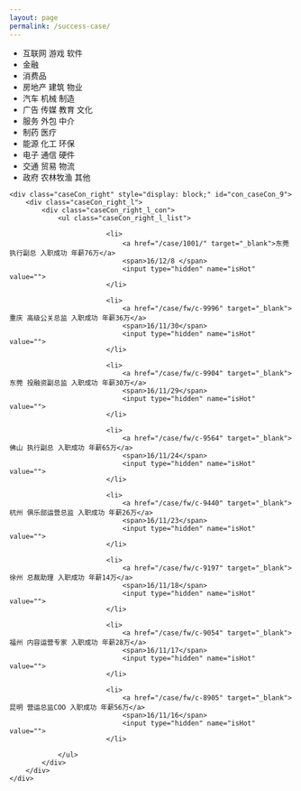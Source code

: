 ```yaml
---
layout: page
permalink: /success-case/
---
```


<link rel="stylesheet" href="{{ site.BASE_PATH }}/assets/css/case.css">

<div class="case_banner"></div>

<div class="caseCon_con">
    <div class="caseCon_left">
        <ul class="caseCon_left_list">
            <li id="caseCon_1" class="" onmouseover="setTab('caseCon',1,12)">互联网  游戏  软件</li>
            <li id="caseCon_4" class="" onmouseover="setTab('caseCon',4,12)">金融</li>
            <li id="caseCon_7" class="" onmouseover="setTab('caseCon',7,12)">消费品</li>
            <li id="caseCon_3" class="" onmouseover="setTab('caseCon',3,12)">房地产  建筑   物业</li>
            <li id="caseCon_8" class="" onmouseover="setTab('caseCon',8,12)">汽车  机械  制造</li>
            <li id="caseCon_5" class="" onmouseover="setTab('caseCon',5,12)">广告  传媒  教育  文化</li>
            <li id="caseCon_9" class="hover caseCon_list_on" onmouseover="setTab('caseCon',9,12)">服务  外包  中介</li>
            <li id="caseCon_6" class="" onmouseover="setTab('caseCon',6,12)">制药  医疗</li>
            <li id="caseCon_11" class="" onmouseover="setTab('caseCon',11,12)">能源  化工  环保</li>
            <li id="caseCon_2" class="" onmouseover="setTab('caseCon',2,12)">电子  通信  硬件</li>
            <li id="caseCon_10" class="" onmouseover="setTab('caseCon',10,12)">交通  贸易  物流</li>
            <li id="caseCon_12" class="" onmouseover="setTab('caseCon',12,12)">政府  农林牧渔  其他</li>
        </ul>
    </div>

    <div class="caseCon_right" style="display: block;" id="con_caseCon_9">
        <div class="caseCon_right_l">
            <div class="caseCon_right_l_con">
                <ul class="caseCon_right_l_list">

                            <li>
                                <a href="/case/1001/" target="_blank">东莞 执行副总 入职成功 年薪76万</a>
                                <span>16/12/8 </span>
                                <input type="hidden" name="isHot" value="">
                            </li>

                            <li>
                                <a href="/case/fw/c-9996" target="_blank">重庆 高级公关总监 入职成功 年薪36万</a>
                                <span>16/11/30</span>
                                <input type="hidden" name="isHot" value="">
                            </li>

                            <li>
                                <a href="/case/fw/c-9904" target="_blank">东莞 投融资副总监 入职成功 年薪30万</a>
                                <span>16/11/29</span>
                                <input type="hidden" name="isHot" value="">
                            </li>

                            <li>
                                <a href="/case/fw/c-9564" target="_blank">佛山 执行副总 入职成功 年薪65万</a>
                                <span>16/11/24</span>
                                <input type="hidden" name="isHot" value="">
                            </li>

                            <li>
                                <a href="/case/fw/c-9440" target="_blank">杭州 俱乐部运营总监 入职成功 年薪26万</a>
                                <span>16/11/23</span>
                                <input type="hidden" name="isHot" value="">
                            </li>

                            <li>
                                <a href="/case/fw/c-9197" target="_blank">徐州 总裁助理 入职成功 年薪14万</a>
                                <span>16/11/18</span>
                                <input type="hidden" name="isHot" value="">
                            </li>

                            <li>
                                <a href="/case/fw/c-9054" target="_blank">福州 内容运营专家 入职成功 年薪28万</a>
                                <span>16/11/17</span>
                                <input type="hidden" name="isHot" value="">
                            </li>

                            <li>
                                <a href="/case/fw/c-8905" target="_blank">昆明 营运总监COO 入职成功 年薪56万</a>
                                <span>16/11/16</span>
                                <input type="hidden" name="isHot" value="">
                            </li>

                </ul>
            </div>
        </div>
    </div>
</div>
<div class="clear"></div>
